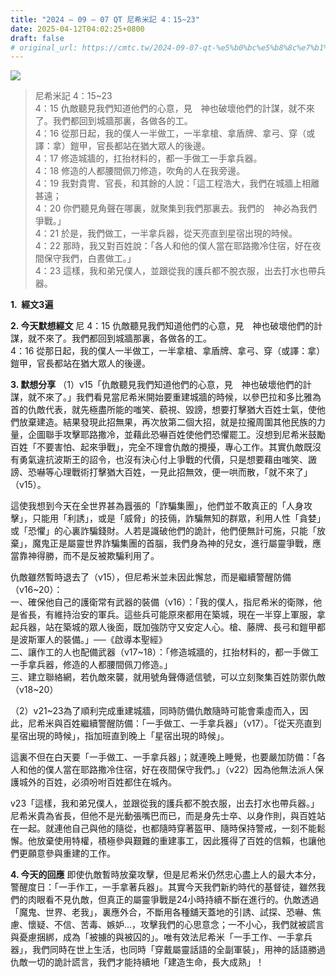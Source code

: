 ```yaml
---
title: "2024 – 09 – 07 QT 尼希米記 4：15~23"
date: 2025-04-12T04:02:25+0800
draft: false
# original_url: https://cmtc.tw/2024-09-07-qt-%e5%b0%bc%e5%b8%8c%e7%b1%b3%e8%a8%98-4%ef%bc%9a1523
---
```


![](/images/qt.jpg)
> 尼希米記 4：15\~23  
> 4：15 仇敵聽見我們知道他們的心意，見　神也破壞他們的計謀，就不來了。我們都回到城牆那裏，各做各的工。  
> 4：16 從那日起，我的僕人一半做工，一半拿槍、拿盾牌、拿弓、穿（或譯：拿）鎧甲，官長都站在猶大眾人的後邊。  
> 4：17 修造城牆的，扛抬材料的，都一手做工一手拿兵器。  
> 4：18 修造的人都腰間佩刀修造，吹角的人在我旁邊。  
> 4：19 我對貴冑、官長，和其餘的人說：「這工程浩大，我們在城牆上相離甚遠；  
> 4：20 你們聽見角聲在哪裏，就聚集到我們那裏去。我們的　神必為我們爭戰。」  
> 4：21 於是，我們做工，一半拿兵器，從天亮直到星宿出現的時候。  
> 4：22 那時，我又對百姓說：「各人和他的僕人當在耶路撒冷住宿，好在夜間保守我們，白晝做工。」  
> 4：23 這樣，我和弟兄僕人，並跟從我的護兵都不脫衣服，出去打水也帶兵器。

**1.  經文3遍**

**2. 今天默想經文**
尼 4：15 仇敵聽見我們知道他們的心意，見　神也破壞他們的計謀，就不來了。我們都回到城牆那裏，各做各的工。  
4：16 從那日起，我的僕人一半做工，一半拿槍、拿盾牌、拿弓、穿（或譯：拿）鎧甲，官長都站在猶大眾人的後邊。

**3. 默想分享**
（1）v15「仇敵聽見我們知道他們的心意，見　神也破壞他們的計謀，就不來了。」我們看見當尼希米開始要重建城牆的時候，以參巴拉和多比雅為首的仇敵代表，就先極盡所能的嗤笑、藐視、毀謗，想要打擊猶大百姓士氣，使他們放棄建造。結果發現此招無果，再次放第二個大招，就是拉攏周圍其他民族的力量，企圖聯手攻擊耶路撒冷，並藉此恐嚇百姓使他們恐懼罷工。沒想到尼希米鼓勵百姓「不要害怕、起來爭戰」，完全不理會仇敵的攪擾，專心工作。其實仇敵既沒有勇氣違抗波斯王的詔令，也沒有決心付上爭戰的代價，只是想要藉由嗤笑、譭謗、恐嚇等心理戰術打擊猶大百姓，一見此招無效，便一哄而散，「就不來了」（v15）。

這使我想到今天在全世界甚為囂張的「詐騙集團」，他們並不敢真正的「人身攻擊」，只能用「利誘」，或是「威脅」的技倆，詐騙無知的群眾，利用人性「貪婪」或「恐懼」的心裏詐騙錢財。人若是識破他們的詭計，他們便無計可施，只能「放棄」，魔鬼正是屬靈世界詐騙集團的首腦，我們身為神的兒女，進行屬靈爭戰，應當靠神得勝，而不是反被欺騙利用了。

仇敵雖然暫時退去了（v15），但尼希米並未因此懈怠，而是繼續警醒防備（v16\~20）：  
一、確保他自己的護衛常有武器的裝備（v16）：「我的僕人，指尼希米的衛隊，他是省長，有維持治安的軍兵。這些兵可能原來都用在築城，現在一半穿上軍服，拿起兵器，站在築城的眾人後面，既加強防守又安定人心。槍、藤牌、長弓和鎧甲都是波斯軍人的裝備。」──《啟導本聖經》  
二、讓作工的人也配備武器（v17\~18）：「修造城牆的，扛抬材料的，都一手做工一手拿兵器，修造的人都腰間佩刀修造。」  
三、建立聯絡網，若仇敵來襲，就用號角聲傳遞信號，可以立刻聚集百姓防禦仇敵（v18\~20）

（2）v21\~23為了順利完成重建城牆，同時防備仇敵隨時可能會乘虛而入，因此，尼希米與百姓繼續警醒防備：「一手做工、一手拿兵器」（v17）。「從天亮直到星宿出現的時候」，指加班直到晚上「星宿出現的時候」。

這裏不但在白天要「一手做工、一手拿兵器」；就連晚上睡覺，也要嚴加防備：「各人和他的僕人當在耶路撒冷住宿，好在夜間保守我們。」（v22）因為他無法派人保護城外的百姓，必須吩咐百姓都住在城內。

v23「這樣，我和弟兄僕人，並跟從我的護兵都不脫衣服，出去打水也帶兵器。」尼希米貴為省長，但他不是光動張嘴巴而已，而是身先士卒、以身作則，與百姓站在一起。就連他自己與他的隨從，也都隨時穿著盔甲、隨時保持警戒，一刻不能鬆懈。他放棄使用特權，積極參與艱難的重建事工，因此獲得了百姓的信賴，也讓他們更願意參與重建的工作。

**4. 今天的回應**
即使仇敵暫時放棄攻擊，但是尼希米仍然忠心盡上人的最大本分，警醒度日：「一手作工，一手拿著兵器」。其實今天我們新約時代的基督徒，雖然我們的肉眼看不見仇敵，但真正的屬靈爭戰是24小時持續不斷在進行的。仇敵透過「魔鬼、世界、老我」，裏應外合，不斷用各種舖天蓋地的引誘、試探、恐嚇、焦慮、懷疑、不信、苦毒、嫉妒…，攻擊我們的心思意念；一不小心，我們就被謊言與憂慮捆綁，成為「被擄的與被囚的」。唯有效法尼希米「一手工作、一手拿兵器」，我們同時在世上生活，也同時「穿戴屬靈話語的全副軍裝」，用神的話語勝過仇敵一切的詭計謊言，我們才能持續地「建造生命，長大成熟」！
